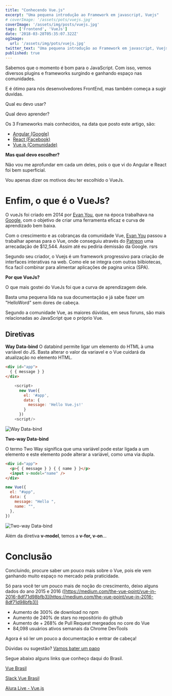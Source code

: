 ```yaml
---
title: "Conhecendo Vue.js"
excerpt: "Uma pequena introdução ao Framework em javascript, Vuejs"
# coverImage: '/assets/pots/vuejs.jpg'
coverImage: '/assets/img/posts/vuejs.jpg'
tags: ['Frontend', 'VueJs']
date: '2018-03-28T05:35:07.322Z'
ogImage:
  url: '/assets/img/pots/vuejs.jpg'
twitter_text: "Uma pequena introdução ao Framework em javascript, Vuejs."
published: true
---
```


Sabemos que o momento é bom para o JavaScript. Com isso, vemos diversos plugins e frameworks surgindo e ganhando espaço nas comunidades.

E é ótimo para nós desenvolvedores FrontEnd, mas também começa a sugir duvidas.

Qual eu devo usar?

Qual devo aprender?

Os 3 Frameworks mais conhecidos, na data que posto este artigo, são:

- [Angular (Google)](https://angular.io/)
- [React (Facebook)](https://reactjs.org/)
- [Vue.js (Comunidade)](https://vuejs.org/)

**Mas qual devo escolher?**

Não vou me aprofundar em cada um deles, pois o que vi do Angular e React foi bem superficial.

Vou apenas dizer os motivos deu ter escolhido o VueJs.

# Enfim, o que é o VueJs?

O vueJs foi criado em 2014 por [Evan You](https://medium.com/@youyuxi), que na época trabalhava na [Google](https://google.com), com o objetivo de criar uma ferramenta eficaz e curva de aprendizado bem baixa.

Com o crescimento e as cobranças da comunidade Vue, [Evan You](https://medium.com/@youyuxi) passou a trabalhar apenas para o Vue, onde conseguiu através do [Patreon](https://www.patreon.com/evanyou) uma arrecadação de \$12,544.
Assim até eu pediria demissão da Google. rsrs

Segundo seu criador, o Vuejs é um framework progressivo para criação de interfaces interativas na web. Como ele se integra com outras bilbiotecas, fica facil combinar para alimentar aplicações de pagina unica (SPA).

**Por que VueJs?**

O que mais gostei do VueJs foi que a curva de aprendizagem dele.

Basta uma pequena lida na sua documentação e já sabe fazer um "HelloWord" sem dores de cabeça.

Segundo a comunidade Vue, as maiores dúvidas, em seus foruns, são mais relacionadas ao JavaScript que o próprio Vue.

## Diretivas

**Way Data-bind**
O databind permite ligar um elemento do HTML à uma variável do JS. Basta alterar o valor da variavel e o Vue cuidará da atualização no elemento HTML.

```html
<div id="app">
  { { message } }
</div>
```

```javascript
    <script>
      new Vue({
        el: '#app',
        data: {
          message: 'Hello Vue.js!'
        }
      })
    <script/>
```

![Way Data-bind](/assets/img/posts/directiva.png)

**Two-way Data-bind**

O termo Two Way significa que uma variável pode estar ligada a um elemento e este elemento pode alterar a variável, como uma via dupla.

```html
<div id="app">
  <p>{ { message } } { { name } }</p>
  <input v-model="name" />
</div>
```

```javascript
new Vue({
  el: "#app",
  data: {
    message: "Hello ",
    name: "",
  },
})
```

![Two-way Data-bind](/assets/img/posts/directiva2.png)

Além da diretiva **v-model**, temos a **v-for, v-on**…

# Conclusão

Concluindo, procure saber um pouco mais sobre o Vue, pois ele vem ganhando muito espaço no mercado pela praticidade.

Só para você ter um pouco mais de noção do crescimento, deixo alguns dados do ano 2015 e 2016 ([https://medium.com/the-vue-point/vue-in-2016-8df71d98bfb3](https://medium.com/the-vue-point/vue-in-2016-8df71d98bfb3))

- Aumento de 300% de download no npm
- Aumento de 240% de stars no repositório do github
- Aumento de + 268% de Pull Request mergeados no core do Vue
- 84,098 usuários ativos semanais da Chrome DevTools

Agora é só ler um pouco a documentação e entrar de cabeça!

Dúvidas ou sugestão? [Vamos bater um papo](/contato)

Segue abaixo alguns links que conheço daqui do Brasil.

[Vue Brasil](http://vuejs-brasil.com.br/)

[Slack Vue Brasil](https://vue-brasil.slack.com/)

[Alura Live - Vue.js](https://www.youtube.com/watch?v=ruH6R9Puj6o)
